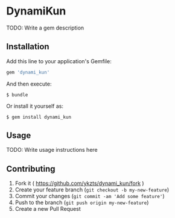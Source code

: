 # DynamiKun

TODO: Write a gem description

## Installation

Add this line to your application's Gemfile:

```ruby
gem 'dynami_kun'
```

And then execute:

    $ bundle

Or install it yourself as:

    $ gem install dynami_kun

## Usage

TODO: Write usage instructions here

## Contributing

1. Fork it ( https://github.com/ykzts/dynami_kun/fork )
2. Create your feature branch (`git checkout -b my-new-feature`)
3. Commit your changes (`git commit -am 'Add some feature'`)
4. Push to the branch (`git push origin my-new-feature`)
5. Create a new Pull Request

